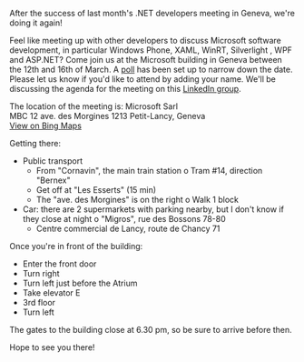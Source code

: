 After the success of last month's .NET developers meeting in Geneva, we're doing it again!

Feel like meeting up with other developers to discuss Microsoft software development, 
in particular Windows Phone, XAML, WinRT, Silverlight , WPF and ASP.NET? 
Come join us at the Microsoft building in Geneva between the 12th and 16th of March. 
A [poll](http://www.doodle.com/xzyna5kzft3i4bp3) has been set up to narrow down the date. Please let us know if you'd like to attend by adding your name.
We'll be discussing the agenda for the meeting on this [LinkedIn group](http://www.linkedin.com/groups/Geneva-NET-User-Group-4293457). 

The location of the meeting is:
Microsoft Sarl  
MBC 12 ave. des Morgines 1213 Petit-Lancy, Geneva  
[View on Bing Maps](http://www.bing.com/maps/?v=2&cp=rpyqh7hh892b&lvl=19.33&dir=5.37&sty=u&sp=Point.rpyqh6hh892c_MS%20GVA____&where1=Avenue%20des%20Morgines%2012%2C%201213%20Lancy%2C%20Switzerland)

Getting there:

* Public transport
	* From "Cornavin", the main train station o Tram #14, direction "Bernex"
	* Get off at "Les Esserts" (15 min)
	* The "ave. des Morgines" is on the right o Walk 1 block
* Car: there are 2 supermarkets with parking nearby, but I don't know if they close at night o "Migros", rue des Bossons 78-80
	* Centre commercial de Lancy, route de Chancy 71
 
Once you're in front of the building:
* Enter the front door
* Turn right
* Turn left just before the Atrium
* Take elevator E
* 3rd floor
* Turn left
 
The gates to the building close at 6.30 pm, so be sure to arrive before then.

Hope to see you there!
